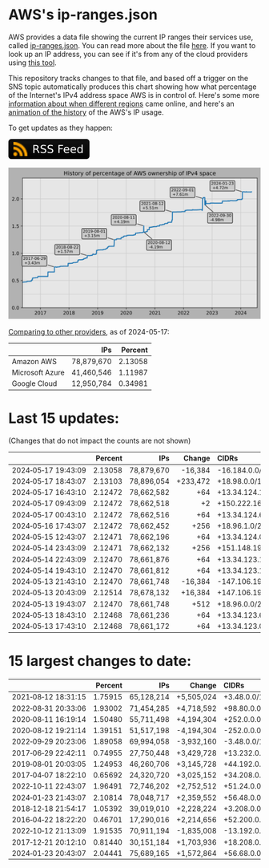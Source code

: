 # AWS's ip-ranges.json

AWS provides a data file showing the current IP ranges their
services use, called [ip-ranges.json](https://ip-ranges.amazonaws.com/ip-ranges.json).
You can read more about the file [here](https://docs.aws.amazon.com/general/latest/gr/aws-ip-ranges.html).
If you want to look up an IP address, you can see if it's from any of the cloud providers using [this tool](https://cloud-ips.s3-us-west-2.amazonaws.com/index.html).

This repository tracks changes to that file, and based off a trigger on the SNS 
topic automatically produces this chart showing how what percentage of the 
Internet's IPv4 address space AWS is in control of.  Here's some 
more [information about when different regions](announces.md) came 
online, and here's an [animation of the history](https://youtu.be/Su25yl7eol8) 
of the AWS's IP usage.

To get updates as they happen:

[![RSS Icon](images/rss_badge.svg)](https://raw.githubusercontent.com/seligman/aws-ip-ranges/master/rss.xml)

![History of AWS](history_count.svg)

[Comparing to other providers](https://github.com/seligman/cloud_sizes), as of 2024-05-17:

| | IPs | Percent |
| --- | ---: | ---: |
| Amazon AWS | 78,879,670 | 2.13058 |
| Microsoft Azure | 41,460,546 | 1.11987 |
| Google Cloud | 12,950,784 | 0.34981 |


# Last 15 updates:

(Changes that do not impact the counts are not shown)

| | Percent | IPs | Change | CIDRs |
| :--- | ---: | ---: | ---: | :--- |
| 2024&#8209;05&#8209;17&nbsp;19:43:09 | 2.13058 | 78,879,670 | -16,384 | -16.184.0.0/18 |
| 2024&#8209;05&#8209;17&nbsp;18:43:07 | 2.13103 | 78,896,054 | +233,472 | +18.98.0.0/16,&nbsp;+18.96.128.0/17,&nbsp;+18.97.128.0/17,&nbsp;... |
| 2024&#8209;05&#8209;17&nbsp;16:43:10 | 2.12472 | 78,662,582 | +64 | +13.34.124.128/26 |
| 2024&#8209;05&#8209;17&nbsp;09:43:09 | 2.12472 | 78,662,518 | +2 | +150.222.164.214/31 |
| 2024&#8209;05&#8209;17&nbsp;00:43:10 | 2.12472 | 78,662,516 | +64 | +13.34.124.64/26 |
| 2024&#8209;05&#8209;16&nbsp;17:43:07 | 2.12472 | 78,662,452 | +256 | +18.96.1.0/24 |
| 2024&#8209;05&#8209;15&nbsp;12:43:07 | 2.12471 | 78,662,196 | +64 | +13.34.124.0/26 |
| 2024&#8209;05&#8209;14&nbsp;23:43:09 | 2.12471 | 78,662,132 | +256 | +151.148.19.0/24 |
| 2024&#8209;05&#8209;14&nbsp;22:43:09 | 2.12470 | 78,661,876 | +64 | +13.34.123.192/26 |
| 2024&#8209;05&#8209;14&nbsp;19:43:10 | 2.12470 | 78,661,812 | +64 | +13.34.123.128/26 |
| 2024&#8209;05&#8209;13&nbsp;21:43:10 | 2.12470 | 78,661,748 | -16,384 | -147.106.192.0/18 |
| 2024&#8209;05&#8209;13&nbsp;20:43:09 | 2.12514 | 78,678,132 | +16,384 | +147.106.192.0/18 |
| 2024&#8209;05&#8209;13&nbsp;19:43:07 | 2.12470 | 78,661,748 | +512 | +18.96.0.0/24,&nbsp;+18.96.2.0/24 |
| 2024&#8209;05&#8209;13&nbsp;18:43:10 | 2.12468 | 78,661,236 | +64 | +13.34.123.64/26 |
| 2024&#8209;05&#8209;13&nbsp;17:43:10 | 2.12468 | 78,661,172 | +64 | +13.34.123.0/26 |


# 15 largest changes to date:

| | Percent | IPs | Change | CIDRs |
| :--- | ---: | ---: | ---: | :--- |
| 2021&#8209;08&#8209;12&nbsp;18:31:15 | 1.75915 | 65,128,214 | +5,505,024 | +3.48.0.0/12,&nbsp;+35.96.0.0/12,&nbsp;+3.152.0.0/13,&nbsp;... |
| 2022&#8209;08&#8209;31&nbsp;20:33:06 | 1.93002 | 71,454,285 | +4,718,592 | +98.80.0.0/12,&nbsp;+184.32.0.0/12,&nbsp;+13.184.0.0/13,&nbsp;... |
| 2020&#8209;08&#8209;11&nbsp;16:19:14 | 1.50480 | 55,711,498 | +4,194,304 | +252.0.0.0/10 |
| 2020&#8209;08&#8209;12&nbsp;19:21:14 | 1.39151 | 51,517,198 | -4,194,304 | -252.0.0.0/10 |
| 2022&#8209;09&#8209;29&nbsp;20:23:06 | 1.89058 | 69,994,058 | -3,932,160 | -3.48.0.0/12,&nbsp;-35.96.0.0/12,&nbsp;-3.240.0.0/13,&nbsp;... |
| 2017&#8209;06&#8209;29&nbsp;22:42:11 | 0.74955 | 27,750,448 | +3,429,728 | +13.232.0.0/13,&nbsp;+34.240.0.0/13,&nbsp;+35.168.0.0/13,&nbsp;... |
| 2019&#8209;08&#8209;01&nbsp;20:03:05 | 1.24953 | 46,260,706 | +3,145,728 | +44.192.0.0/10,&nbsp;-3.192.0.0/12 |
| 2017&#8209;04&#8209;07&nbsp;18:22:10 | 0.65692 | 24,320,720 | +3,025,152 | +34.208.0.0/12,&nbsp;+34.224.0.0/12,&nbsp;+13.58.0.0/15,&nbsp;... |
| 2022&#8209;10&#8209;11&nbsp;22:43:07 | 1.96491 | 72,746,202 | +2,752,512 | +51.24.0.0/13,&nbsp;+57.104.0.0/13,&nbsp;+51.20.0.0/14,&nbsp;... |
| 2024&#8209;01&#8209;23&nbsp;21:43:07 | 2.10814 | 78,048,717 | +2,359,552 | +56.48.0.0/13,&nbsp;+16.28.0.0/14,&nbsp;+16.64.0.0/14,&nbsp;... |
| 2018&#8209;12&#8209;18&nbsp;21:54:17 | 1.05392 | 39,019,010 | +2,228,224 | +3.208.0.0/12,&nbsp;+3.224.0.0/12,&nbsp;+13.48.0.0/15 |
| 2016&#8209;04&#8209;22&nbsp;18:22:20 | 0.46701 | 17,290,016 | +2,214,656 | +52.200.0.0/13,&nbsp;+52.208.0.0/13,&nbsp;+52.36.0.0/14,&nbsp;... |
| 2022&#8209;10&#8209;12&nbsp;21:13:09 | 1.91535 | 70,911,194 | -1,835,008 | -13.192.0.0/13,&nbsp;-16.28.0.0/14,&nbsp;-40.172.0.0/14,&nbsp;... |
| 2017&#8209;12&#8209;21&nbsp;20:12:10 | 0.81440 | 30,151,184 | +1,703,936 | +18.208.0.0/13,&nbsp;+18.204.0.0/14,&nbsp;+18.224.0.0/14,&nbsp;... |
| 2024&#8209;01&#8209;23&nbsp;20:43:07 | 2.04441 | 75,689,165 | +1,572,864 | +56.68.0.0/14,&nbsp;+56.128.0.0/14,&nbsp;+56.136.0.0/14,&nbsp;... |
